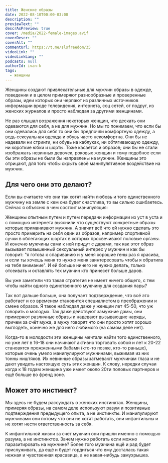 ```yaml
---
title: Женские образы
date: 2022-08-10T00:00-03:00
description: ""
previewText: ""
descrAsPreview: true
cover: /media/2022-female-images.avif
coverDescr: ""
coverAlt: ""
commentUrl: https://t.me/slsfreedom/35
videoLink: ""
videoLinkLang: ""
podcasts: null
authorId: ivan-k
tags:
  - женщины
---
```

Женщины создают привлекательные для мужчин образы в одежде, поведении и в целом примеряют разнообразные и проверенные  образы, идеи которых они черпают из различных источников информации  вроде телевидения, интернета, соц сетей, от подруг, из женских журналов и просто наблюдая за другими женщинами.

Не раз слышал возражения  некоторых женщин, что дескать они одеваются для себя, а не для мужчин.  Но мы то понимаем, что если бы они одевались для себя то они бы  предпочли комфортную одежду, а ведь сексуальная одежда и обувь часто  некомфортна. Они бы не надевали ни стринги, ни обувь на каблуках, ни  обтягивающую одежду, ни короткие юбки и шорты. Тоже касается и образов; они бы не стали изображать невинных девочек, роковых женщин и тому подобное если бы эти образы не были бы направлены на мужчин. Женщины это отрицают,  для того чтобы скрыть своё манипулятивное воздействие на мужчин.

## Для чего они это делают?

Если вы считаете что они так хотят найти любовь и того единственного мужчину на земле с кем она будет счастлива, то вы сильно ошибаетесь. Сейчас я  объясню в чем состоит манипуляция:

Женщины опытным путем и путем  передачи информации из уст в уста и с помощью интернета выяснили что  существуют конкретные образы которые приманивают мужчин. А значит всё  что ей нужно сделать это просто примерить на себя один из образов,  например спортивной сучки в облегающих шортах в которых просвечивают  половые органы. И конечно мужчины сами к ней придут с дарами, так как  этот образ вызывает повышенный сексуальный интерес у мужчин и как бы говорит: "я готова к спариванию и у меня хорошие гены раз я красива, и если ты хочешь меня то нужно меня заинтересовать чтобы я обратила на  тебя внимание". И ей больше ничего не нужно делать, только отсеивать и оставлять тех мужчин кто принесет больше даров.

Вы уже заметили что такая стратегия не имеет ничего общего, с тем чтобы найти одного единственного мужчину для создания пары?

Так вот дальше больше, она получает подтверждение, что всё это работает и со временем становится специалистом в преображении и смене образов. Я  такое наблюдал даже у женщин лет 45-50, что уж говорить о молодых. Так даже действуют замужние дамы, они примеряют  различные образы и надевают вызывающие наряды, причем за счёт мужа, а мужу говорят что они просто хотят хорошо выглядеть, конечно же для него  любимого (на самом деле нет).

Когда-то в молодости эти женщины  мечтали найти того единственного, но уже лет в 16-18 они начинают  активно торговать собой и лет к 20-22 становятся прожженными бабами (кто-то позже, кто-то раньше), которые очень умело манипулируют мужчинами, выжимая из них тонны ништяков. Их невинные образы  затмевают мужчинам глаза и не дают увидеть настоящую суть этих женщин. К слову, нередки случаи когда к 18 годам женщина уже имеет около 20ти  половых партнеров и ещё больше во френд зоне.

## Может это инстинкт?

Мы здесь не  будем рассуждать о женских инстинктах. Женщины, примеряя образы, на самом деле используют разум и позитивные подтверждения предыдущего опыта, а не  инстинкты. И манипулируют мужчинами они потому что они не хотят работать, они инфантильны и не хотят нести ответственность за себя.

К инфантильной жизни за счет мужчин они пришли именно с помощью разума, а не инстинктов. Зачем  нужно работать если можно паразитировать на мужчине? Более того мужчина ещё и рад будет прислуживать, да ещё и будет гордиться что ему досталась такая нежная и чувственная  красавица, а не какая-нибудь замухрышка.
